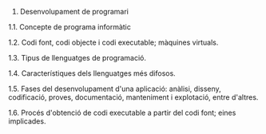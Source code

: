 1. Desenvolupament de programari

  1.1. Concepte de programa informàtic

  1.2. Codi font, codi objecte i codi executable; màquines virtuals.
  
  1.3. Tipus de llenguatges de programació.
  
  1.4. Característiques dels llenguatges més difosos.
  
  1.5. Fases del desenvolupament d'una aplicació: anàlisi, disseny, codificació, proves, documentació, manteniment i explotació,         entre d'altres.
  
  1.6. Procés d'obtenció de codi executable a partir del codi font; eines implicades.
